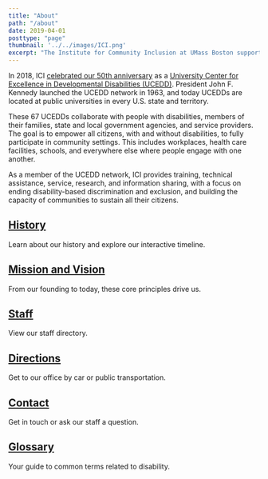 ```yaml
---
title: "About"
path: "/about"
date: 2019-04-01
posttype: "page"
thumbnail: '../../images/ICI.png'
excerpt: "The Institute for Community Inclusion at UMass Boston supports the rights of children and adults with disabilities to participate in all aspects of society. As practitioners, researchers, and teachers, we form partnerships with individuals, families, and service agencies. Together we advocate for personal choice, self-determination, and social and economic justice."
---
```




<p> In 2018, ICI <a href="http://50.communityinclusion.org/">celebrated our 50th anniversary</a> as a <a href="https://www.aucd.org/template/index.cfm">University Center for Excellence in Developmental Disabilities (UCEDD)</a>. President John F. Kennedy launched the UCEDD network in 1963, and today UCEDDs are located at public universities in every U.S. state and territory. </p>
<p>These 67 UCEDDs collaborate with people with disabilities, members of their families, state and local government agencies, and service providers. The goal is to empower all citizens, with and without disabilities, to fully participate in community settings. This includes workplaces, health care facilities, schools, and everywhere else where people engage with one another.</p> 
<p>As a member of the UCEDD network, ICI provides training, technical assistance, service, research, and information sharing, with a focus on ending disability-based discrimination and exclusion, and building the capacity of communities to sustain all their citizens.</p>

</div>


<div class="flex-l  center">
<article class="card w-33-l">

 <div class="flex flex-column flex-row-ns">


 <div class="w-100">
 
<a class="link dt w-100 mt2 dark-blue" href="/about/history">
<h2 class="fw1 mt0 lh-copy bb bw2">History</h2>
</a>
<p class="f6 f5-l mt0 lh-copy">Learn about our history and explore our interactive timeline.</p>   

</div>
</div>

</article>

<article class="card w-33-l">

<div class="flex flex-column flex-row-ns">
  
<div class="w-100">
<a href="/about/mission" class="link dt w-100 mt2 dark-blue">
<h2 class="fw1 mt0 lh-copy bb bw2">Mission and Vision</h2>
</a>
<p class="f6 f5-l mt0 lh-copy">From our founding to today, these core principles drive us.</p>  
</div>
</div>

</article>

<article class="card w-33-l">

<div class="flex flex-column flex-row-ns">
   
<div class="w-100">
<a class="link dt w-100 mt2 dark-blue" href="/about/staff-directory">
<h2 class="fw1 mt0 lh-copy bb bw2">Staff</h2>
</a>
<p class="f6 f5-l mt0 lh-copy">View our staff directory.
</p> 

  </div>
  </div>

</article>
</div>
<div class="flex-l center">

<article class="card w-33-l">

<div class="flex flex-column flex-row-ns">
  

<div class="w-100">
        <a class="link dt w-100 mt2 dark-blue" href="/about/directions">
    <h2 class="fw1 mt0 bb bw2">Directions</h2>
       </a>
     <p class="f6 f5-l mt0 lh-copy">Get to our office by car or public transportation. </p>  

   </div>
  </div>

</article>
<article class="card w-33-l">

<div class="flex flex-column flex-row-ns">
   
<div class="w-100">
        <a class="link dt w-100 mt2 dark-blue" href="/about/contact">
    <h2 class="fw1 mt0 lh-copy bb bw2">Contact</h2>
       </a>
   <p class="f6 f5-l mt0 lh-copy">Get in touch or ask our staff a question. </p>

  </div>
  </div>

</article>
<article class="card w-33-l">

<div class="flex flex-column flex-row-ns">
  

<div class="w-100">
        <a class="link dt w-100 mt2 dark-blue" href="/about/glossary">
    <h2 class="fw1 mt0 lh-copy bb bw2">Glossary</h2>
       </a>
       <p class="f6 f5-l mt0 lh-copy">Your guide to common terms related to disability.</p>  

   </div>
  </div>

</article>
 


